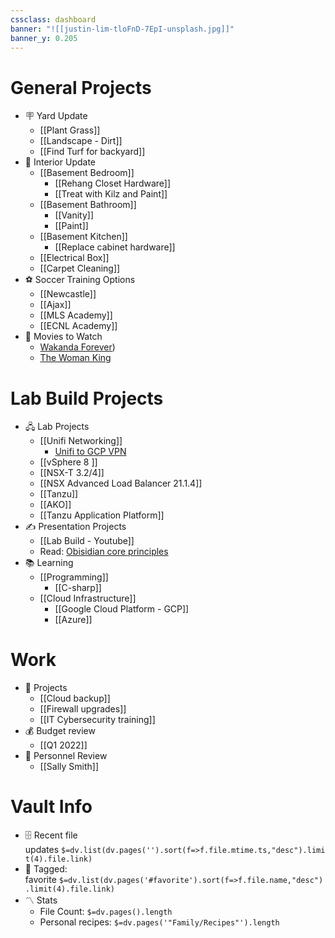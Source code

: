 ```yaml
---
cssclass: dashboard
banner: "![[justin-lim-tloFnD-7EpI-unsplash.jpg]]"
banner_y: 0.205
---
```


# General Projects

-   🪧 Yard Update
    -   [[Plant Grass]]
    -   [[Landscape - Dirt]]
    -   [[Find Turf for backyard]]
-   🏡 Interior Update
    -   [[Basement Bedroom]]
	    - [[Rehang Closet Hardware]]
	    - [[Treat with Kilz and Paint]]
    -   [[Basement Bathroom]]
	    - [[Vanity]]
	    - [[Paint]]
    -   [[Basement Kitchen]]
	    - [[Replace cabinet hardware]]
    -   [[Electrical Box]]
    -   [[Carpet Cleaning]]
-   ⚽ Soccer Training Options
    -   [[Newcastle]]
    -   [[Ajax]]
    -   [[MLS Academy]]
    -   [[ECNL Academy]]
-   🎥 Movies to Watch
    -   [Wakanda Forever](https://www.imdb.com/title/tt9114286/?ref_=fn_al_tt_1))
    -   [The Woman King](https://www.imdb.com/title/tt8093700/)

# [](https://github.com/TfTHacker/DashboardPlusPlus/blob/master/Dashboard%2B%2B.md#personal-projects)Lab Build Projects

-   🖧 Lab Projects
    -   [[Unifi Networking]]
	    -   [Unifi to GCP VPN](https://www.doit.com/ubiquiti-and-gcp-site-to-site-vpn-the-how-to-guide/)
    -   [[vSphere 8 ]]
    -   [[NSX-T 3.2/4]]
    -   [[NSX Advanced Load Balancer 21.1.4]]
    -   [[Tanzu]]
    -   [[AKO]]
    -   [[Tanzu Application Platform]]
-   ✍️ Presentation Projects
    -   [[Lab Build - Youtube]]
    -   Read: [Obisidian core principles](https://tfthacker.medium.com/obsidian-understanding-its-core-design-principles-7f3fafbd6e36)
-   📚 Learning
    -   [[Programming]]
	    - [[C-sharp]]
    -   [[Cloud Infrastructure]]
	    - [[Google Cloud Platform - GCP]]
	    - [[Azure]]

# [](https://github.com/TfTHacker/DashboardPlusPlus/blob/master/Dashboard%2B%2B.md#work)Work

-   💼 Projects
    -   [[Cloud backup]]
    -   [[Firewall upgrades]]
    -   [[IT Cybersecurity training]]
-   💰 Budget review
    -   [[Q1 2022]]
-   👥 Personnel Review
    -   [[Sally Smith]]

# [](https://github.com/TfTHacker/DashboardPlusPlus/blob/master/Dashboard%2B%2B.md#vault-info)Vault Info

-   🗄️ Recent file updates `$=dv.list(dv.pages('').sort(f=>f.file.mtime.ts,"desc").limit(4).file.link)`
-   🔖 Tagged: favorite `$=dv.list(dv.pages('#favorite').sort(f=>f.file.name,"desc").limit(4).file.link)`
-   〽️ Stats
    -   File Count: `$=dv.pages().length`
    -   Personal recipes: `$=dv.pages('"Family/Recipes"').length`